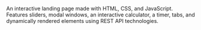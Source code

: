 An interactive landing page made with HTML, CSS, and JavaScript. Features sliders, modal windows, an interactive calculator, a timer, tabs, and dynamically rendered elements using REST API technologies.
